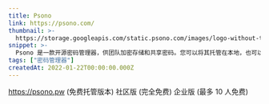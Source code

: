 ```yaml
---
title: Psono
link: https://psono.com/
thumbnail: >-
  https://storage.googleapis.com/static.psono.com/images/logo-without-text-green-on-transparent.png
snippet: >-
  Psono 是一款开源密码管理器，供团队加密存储和共享密码。您可以将其托管在本地，也可以免费使用 psono.pw。该密码管理器支持 Mac、Windows、Linux、iOS 和 Android。即使是包含所有功能的企业版，对于最多 10 个用户也是免费的！
tags: ["密码管理器"]
createdAt: 2022-01-22T00:00:00.000Z
---
```

https://psono.pw (免费托管版本)
社区版 (完全免费)
企业版 (最多 10 人免费)